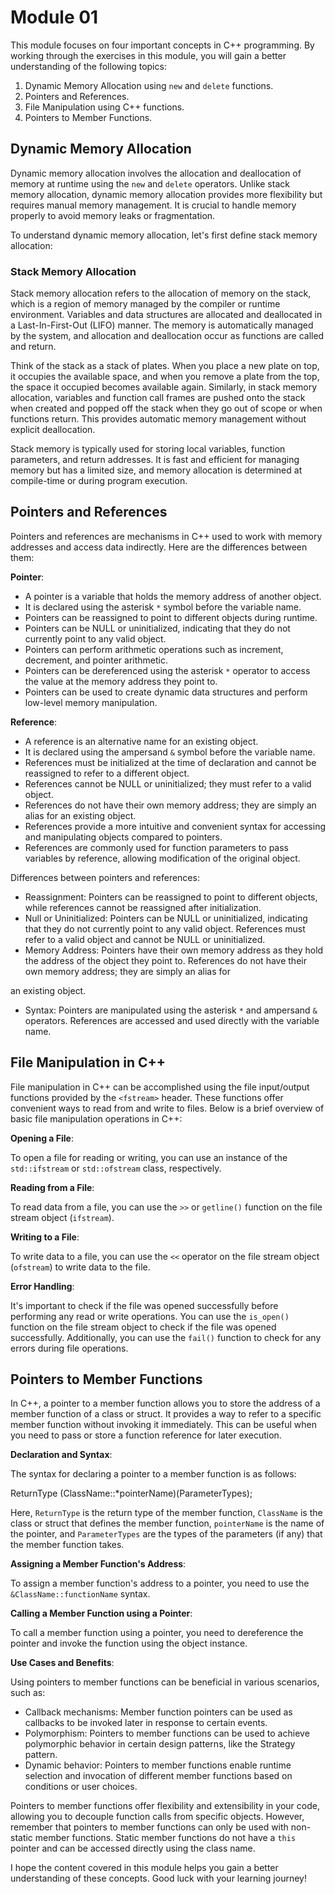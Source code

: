 # Module 01

This module focuses on four important concepts in C++ programming. By working through the exercises in this module, you will gain a better understanding of the following topics:

1. Dynamic Memory Allocation using `new` and `delete` functions.
2. Pointers and References.
3. File Manipulation using C++ functions.
4. Pointers to Member Functions.

## Dynamic Memory Allocation

Dynamic memory allocation involves the allocation and deallocation of memory at runtime using the `new` and `delete` operators. Unlike stack memory allocation, dynamic memory allocation provides more flexibility but requires manual memory management. It is crucial to handle memory properly to avoid memory leaks or fragmentation.

To understand dynamic memory allocation, let's first define stack memory allocation:

### Stack Memory Allocation

Stack memory allocation refers to the allocation of memory on the stack, which is a region of memory managed by the compiler or runtime environment. Variables and data structures are allocated and deallocated in a Last-In-First-Out (LIFO) manner. The memory is automatically managed by the system, and allocation and deallocation occur as functions are called and return.

Think of the stack as a stack of plates. When you place a new plate on top, it occupies the available space, and when you remove a plate from the top, the space it occupied becomes available again. Similarly, in stack memory allocation, variables and function call frames are pushed onto the stack when created and popped off the stack when they go out of scope or when functions return. This provides automatic memory management without explicit deallocation.

Stack memory is typically used for storing local variables, function parameters, and return addresses. It is fast and efficient for managing memory but has a limited size, and memory allocation is determined at compile-time or during program execution.

## Pointers and References

Pointers and references are mechanisms in C++ used to work with memory addresses and access data indirectly. Here are the differences between them:

**Pointer**:

- A pointer is a variable that holds the memory address of another object.
- It is declared using the asterisk `*` symbol before the variable name.
- Pointers can be reassigned to point to different objects during runtime.
- Pointers can be NULL or uninitialized, indicating that they do not currently point to any valid object.
- Pointers can perform arithmetic operations such as increment, decrement, and pointer arithmetic.
- Pointers can be dereferenced using the asterisk `*` operator to access the value at the memory address they point to.
- Pointers can be used to create dynamic data structures and perform low-level memory manipulation.

**Reference**:

- A reference is an alternative name for an existing object.
- It is declared using the ampersand `&` symbol before the variable name.
- References must be initialized at the time of declaration and cannot be reassigned to refer to a different object.
- References cannot be NULL or uninitialized; they must refer to a valid object.
- References do not have their own memory address; they are simply an alias for an existing object.
- References provide a more intuitive and convenient syntax for accessing and manipulating objects compared to pointers.
- References are commonly used for function parameters to pass variables by reference, allowing modification of the original object.

Differences between pointers and references:

- Reassignment: Pointers can be reassigned to point to different objects, while references cannot be reassigned after initialization.
- Null or Uninitialized: Pointers can be NULL or uninitialized, indicating that they do not currently point to any valid object. References must refer to a valid object and cannot be NULL or uninitialized.
- Memory Address: Pointers have their own memory address as they hold the address of the object they point to. References do not have their own memory address; they are simply an alias for

 an existing object.
- Syntax: Pointers are manipulated using the asterisk `*` and ampersand `&` operators. References are accessed and used directly with the variable name.

## File Manipulation in C++

File manipulation in C++ can be accomplished using the file input/output functions provided by the `<fstream>` header. These functions offer convenient ways to read from and write to files. Below is a brief overview of basic file manipulation operations in C++:

**Opening a File**:

To open a file for reading or writing, you can use an instance of the `std::ifstream` or `std::ofstream` class, respectively.

**Reading from a File**:

To read data from a file, you can use the `>>` or `getline()` function on the file stream object (`ifstream`).

**Writing to a File**:

To write data to a file, you can use the `<<` operator on the file stream object (`ofstream`) to write data to the file.

**Error Handling**:

It's important to check if the file was opened successfully before performing any read or write operations. You can use the `is_open()` function on the file stream object to check if the file was opened successfully. Additionally, you can use the `fail()` function to check for any errors during file operations.

## Pointers to Member Functions

In C++, a pointer to a member function allows you to store the address of a member function of a class or struct. It provides a way to refer to a specific member function without invoking it immediately. This can be useful when you need to pass or store a function reference for later execution.

**Declaration and Syntax**:

The syntax for declaring a pointer to a member function is as follows:


ReturnType (ClassName::*pointerName)(ParameterTypes);


Here, `ReturnType` is the return type of the member function, `ClassName` is the class or struct that defines the member function, `pointerName` is the name of the pointer, and `ParameterTypes` are the types of the parameters (if any) that the member function takes.

**Assigning a Member Function's Address**:

To assign a member function's address to a pointer, you need to use the `&ClassName::functionName` syntax.

**Calling a Member Function using a Pointer**:

To call a member function using a pointer, you need to dereference the pointer and invoke the function using the object instance.

**Use Cases and Benefits**:

Using pointers to member functions can be beneficial in various scenarios, such as:

- Callback mechanisms: Member function pointers can be used as callbacks to be invoked later in response to certain events.
- Polymorphism: Pointers to member functions can be used to achieve polymorphic behavior in certain design patterns, like the Strategy pattern.
- Dynamic behavior: Pointers to member functions enable runtime selection and invocation of different member functions based on conditions or user choices.

Pointers to member functions offer flexibility and extensibility in your code, allowing you to decouple function calls from specific objects. However, remember that pointers to member functions can only be used with non-static member functions. Static member functions do not have a `this` pointer and can be accessed directly using the class name.

I hope the content covered in this module helps you gain a better understanding of these concepts. Good luck with your learning journey!
